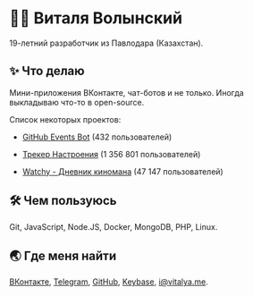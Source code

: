 
<h1>👨‍🦰 Виталя Волынский</h1>
<p>19-летний разработчик из Павлодара (Казахстан).</p>
<h2>✨ Что делаю</h2>
<p>Мини-приложения ВКонтакте, чат-ботов и не только. Иногда выкладываю что-то в open-source.</p>
<p>Список некоторых проектов:</p>
<ul>
<li>
<p><a href="https://vk.com/githubbot">GitHub Events Bot</a> (432 пользователей)</p>
</li>
<li>
<p><a href="https://vk.com/moodapp">Трекер Настроения</a> (1 356 801 пользователей)</p>
</li>
<li>
<p><a href="https://vk.com/app7272727">Watchy - Дневник киномана</a> (47 147 пользователей)</p>
</li>
</ul>
<h2>🛠️ Чем пользуюсь</h2>
<p>Git, JavaScript, Node.JS, Docker, MongoDB, PHP, Linux.</p>
<h2>🌏 Где меня найти</h2>
<p><a href="https://vk.com/vitalyavolyn">ВКонтакте</a>, <a href="https://t.me/vitalyavolyn">Telegram</a>, <a href="https://github.com/vitalyavolyn">GitHub</a>, <a href="https://keybase.io/vitalyavolyn">Keybase</a>, <a href="mailto:i@vitalya.me">i@vitalya.me</a>.</p>

